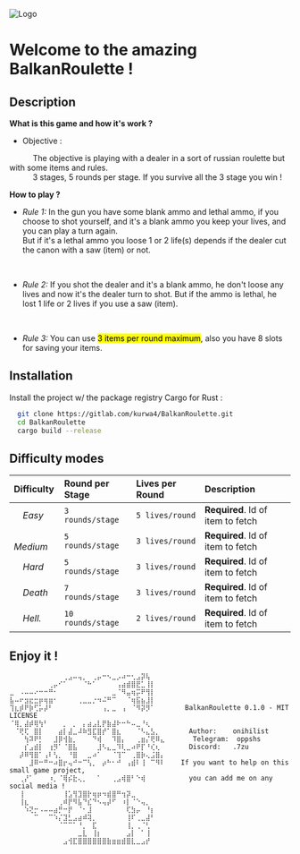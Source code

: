 ![Logo](https://media.discordapp.net/attachments/922469880568119326/1202906798646886440/BalkanRoulette.png?ex=65cf2941&is=65bcb441&hm=9a66bef67f9ddd639250c97bd460d84013ad2bbb52734446f2bd6c87f6adb143&=&format=webp&quality=lossless)


# Welcome to the amazing BalkanRoulette !

## Description

**What is this game and how it's work ?**

- Objective :

&emsp;&emsp;&emsp;The objective is playing with a dealer in a sort of russian roulette but with some items and rules.<br/>
&emsp;&emsp;&emsp;3 stages, 5 rounds per stage. If you survive all the 3 stage you win !

**How to play ?**

- _Rule 1:_ In the gun you have some blank ammo and lethal ammo, if you choose to shot yourself, and it's a blank ammo
you keep your lives, and you can play a turn again.<br/>But if it's a lethal ammo you loose 1 or 2 life(s) depends if the
dealer cut the canon with a saw (item) or not.
<br/>

- _Rule 2:_ If you shot the dealer and it's a blank ammo, he don't loose any lives and now it's the dealer turn to shot.
But if the ammo is lethal, he lost 1 life or 2 lives if you use a saw (item).
<br/>

- _Rule 3:_ You can use <mark style="background-color: #FFFF00">3 items per round maximum</mark>, also you have 8 slots for saving your items.
## Installation

Install the project w/ the package registry Cargo for Rust :

```bash
  git clone https://gitlab.com/kurwa4/BalkanRoulette.git
  cd BalkanRoulette
  cargo build --release
```

## Difficulty modes

| Difficulty     | Round per Stage   | Lives per Round   | Description                       |
|:---------------|:------------------|:------------------| :-------------------------------- |
| &emsp;_Easy_   | `3 rounds/stage`  | `5 lives/round`   | **Required**. Id of item to fetch |
| &emsp;_Medium_ | `5 rounds/stage`  | `3 lives/round`   | **Required**. Id of item to fetch |
| &emsp;_Hard_   | `5 rounds/stage`  | `3 lives/round`   | **Required**. Id of item to fetch |
| &emsp;_Death_  | `7 rounds/stage`  | `3 lives/round`   | **Required**. Id of item to fetch |
| &emsp;_Hell._  | `10 rounds/stage` | `2 lives/round`   | **Required**. Id of item to fetch |


## Enjoy it !

```
⠀⠀⠀⠀⠀⠀⠀⠀⠀⠀⠀⢀⣠⠤⢤⡀⠀⢀⡤⠒⠢⣀⡠⠴⠒⢂⣠⡽⢧⠀⠀⠀
⠀⠀⠀⠀⠀⠀⠀⠀⢀⡤⠊⠁⠀⠀⠀⠈⠓⠁⠀⠀⠀⠀⢠⣴⣾⣿⣟⣁⢸⡇⠀⠀
⣀⠀⠠⠤⠤⠔⠒⠒⠛⠂⠀⠀⠀⠀⠀⠀⠀⠀⠀⠀⠀⣀⠈⠻⣤⢶⡭⠟⢻⡇⠀⠀
⣧⠤⠖⣲⣖⣒⡶⢶⣶⠂⠀⠀⠀⠀⢀⣀⣀⡐⠲⠬⠛⠉⠀⠀⠈⢶⣯⣦⣸⡇⠀⠀
⢹⣆⡾⠟⡷⢋⡥⡼⠃⠀⠀⠀⠀⠀⠀⠀⠀⠀⠀⢠⡀⣀⠀⢠⠀⠈⠻⡽⡻⠁⠀⠀     BalkanRoulette 0.1.0 - MIT LICENSE
⠈⢿⡀⣼⡾⢿⢳⠃⠀⠀⠀⡀⠀⡀⠀⡄⣴⣠⣇⡟⣷⣼⠗⠒⠓⠤⣀⠘⢆⠀⠀⠀   
⠀⠈⢟⢏⠀⣿⡇⠀⠀⠀⣴⡇⣼⣀⠼⠷⣻⣏⣿⡞⠁⣿⣆⠀⠀⠀⠈⠣⣄⣣⡀⠀      Author:    onihilist
⠀⠀⠀⢳⠽⠟⡃⠀⠀⣸⡿⢺⣷⡀⠀⠀⠀⠙⢾⠀⠀⠹⣿⡄⠀⠀⢀⣶⡌⢟⠿⣄       Telegram:  oppshs
⠀⠀⠀⡎⣠⣾⡇⠀⢰⡻⠁⠈⣿⣧⠀⠀⠀⠀⣸⠣⣄⣀⠹⢇⣀⠴⠟⡏⠘⢎⢆⠀      Discord:   .7zu
⠀⠀⡼⠿⢻⣿⠁⢠⠇⢣⡀⠀⠘⣿⠀⠀⣀⠴⠁⠀⠀⠈⢹⠉⠀⢀⣿⡷⢄⣨⣿⡄
⠀⠀⠀⠀⣸⠿⠒⠛⠒⠴⣿⡖⢤⠚⠒⠉⢣⡀⠀⡴⠓⠂⠚⠀⢠⣾⠇⢸⠀⠉⠻⠇    If you want to help on this small game project,
⠀⠀⢀⡜⠁⠀⠀⠀⠰⡀⠈⢿⡮⣗⢄⡀⠀⠀⠁⠀⠀⢀⣠⢾⣿⠃⠑⢾⠀⠀⠀⠀      you can add me on any social media !
⠀⠀⢸⠀⠀⠀⠀⠀⠀⠀⠀⢸⣡⢻⣹⣿⡗⢶⡶⠲⣾⣿⠛⢲⡽⣀⠀⠀⠀⠀⠀⠀
⠀⠀⢸⣆⠀⠀⠀⠀⠀⠀⢀⠾⡟⠻⣧⠙⣎⠙⠢⢤⡼⠋⠀⠰⡇⠈⠑⢤⡀⠀⠀⠀
⠀⠀⠀⠱⢝⡒⠠⠤⠤⣴⡛⠒⡟⠀⠈⠂⣸⠀⠀⠀⠀⠀⠀⠀⢏⣳⡤⠀⠘⡆⠀⠀
⠀⠀⠀⠀⠀⠉⠀⠀⠉⠱⡌⣹⣃⣠⣴⠾⢽⡀⠀⠀⠀⠀⠀⠀⢸⠏⢀⣀⣼⠃⠀⠀
⠀⠀⠀⠀⠀⠀⠀⠀⠀⠀⠈⠉⠉⠁⠘⡀⠀⣏⠀⠀⠀⠀⠀⠀⢸⡀⢀⠈⢃⠀⠀⠀
⠀⠀⠀⠀⠀⠀⠀⠀⠀⠀⠀⠀⠀⠀⣀⣇⠀⢸⡆⠀⠀⠀⠀⠀⣠⡇⠀⠁⢸⠀⠀⠀
⠀⠀⠀⠀⠀⠀⠀⠀⠀⠀⠀⣠⢺⣏⣿⣿⣿⣿⣿⣿⣷⣶⣶⣾⣿⣇⣀⣠⡞⠀⠀⠀
```
